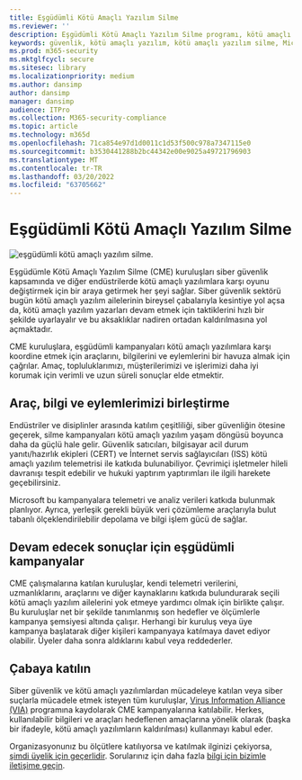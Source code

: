 ```yaml
---
title: Eşgüdümli Kötü Amaçlı Yazılım Silme
ms.reviewer: ''
description: Eşgüdümli Kötü Amaçlı Yazılım Silme programı, kötü amaçlı yazılım ekosistemini bozmak için güvenlik kuruluşlarını biriktiriyor.
keywords: güvenlik, kötü amaçlı yazılım, kötü amaçlı yazılım silme, Microsoft Kötü Amaçlı Yazılımdan Koruma Merkezi, MMPC
ms.prod: m365-security
ms.mktglfcycl: secure
ms.sitesec: library
ms.localizationpriority: medium
ms.author: dansimp
author: dansimp
manager: dansimp
audience: ITPro
ms.collection: M365-security-compliance
ms.topic: article
ms.technology: m365d
ms.openlocfilehash: 71ca854e97d1d0011c1d53f500c978a7347115e0
ms.sourcegitcommit: b3530441288b2bc44342e00e9025a49721796903
ms.translationtype: MT
ms.contentlocale: tr-TR
ms.lasthandoff: 03/20/2022
ms.locfileid: "63705662"
---
```

# <a name="coordinated-malware-eradication"></a>Eşgüdümli Kötü Amaçlı Yazılım Silme

![eşgüdümli kötü amaçlı yazılım silme.](../../media/security-intelligence-images/coordinated-malware.png)

Eşgüdümle Kötü Amaçlı Yazılım Silme (CME) kuruluşları siber güvenlik kapsamında ve diğer endüstrilerde kötü amaçlı yazılımlara karşı oyunu değiştirmek için bir araya getirmek her şeyi sağlar. Siber güvenlik sektörü bugün kötü amaçlı yazılım ailelerinin bireysel çabalarıyla kesintiye yol açsa da, kötü amaçlı yazılım yazarları devam etmek için taktiklerini hızlı bir şekilde uyarlayalır ve bu aksaklıklar nadiren ortadan kaldırılmasına yol açmaktadır.

CME kuruluşlara, eşgüdümli kampanyaları kötü amaçlı yazılımlara karşı koordine etmek için araçlarını, bilgilerini ve eylemlerini bir havuza almak için çağrılar. Amaç, topluluklarımızı, müşterilerimizi ve işlerimizi daha iyi korumak için verimli ve uzun süreli sonuçlar elde etmektir.

## <a name="combining-our-tools-information-and-actions"></a>Araç, bilgi ve eylemlerimizi birleştirme

Endüstriler ve disiplinler arasında katılım çeşitliliği, siber güvenliğin ötesine geçerek, silme kampanyaları kötü amaçlı yazılım yaşam döngüsü boyunca daha da güçlü hale gelir. Güvenlik satıcıları, bilgisayar acil durum yanıtı/hazırlık ekipleri (CERT) ve İnternet servis sağlayıcıları (ISS) kötü amaçlı yazılım telemetrisi ile katkıda bulunabiliyor. Çevrimiçi işletmeler hileli davranışı tespit edebilir ve hukuki yaptırım yaptırımları ile ilgili harekete geçebilirsiniz.

Microsoft bu kampanyalara telemetri ve analiz verileri katkıda bulunmak planlıyor. Ayrıca, yerleşik gerekli büyük veri çözümleme araçlarıyla bulut tabanlı ölçeklendirilebilir depolama ve bilgi işlem gücü de sağlar.

## <a name="coordinated-campaigns-for-lasting-results"></a>Devam edecek sonuçlar için eşgüdümli kampanyalar

CME çalışmalarına katılan kuruluşlar, kendi telemetri verilerini, uzmanlıklarını, araçlarını ve diğer kaynaklarını katkıda bulundurarak seçili kötü amaçlı yazılım ailelerini yok etmeye yardımcı olmak için birlikte çalışır. Bu kuruluşlar net bir şekilde tanımlanmış son hedefler ve ölçümlerle kampanya şemsiyesi altında çalışır. Herhangi bir kuruluş veya üye kampanya başlatarak diğer kişileri kampanyaya katılmaya davet ediyor olabilir. Üyeler daha sonra aldıklarını kabul veya reddederler.

## <a name="join-the-effort"></a>Çabaya katılın

Siber güvenlik ve kötü amaçlı yazılımlardan mücadeleye katılan veya siber suçlarla mücadele etmek isteyen tüm kuruluşlar, [Virus Information Alliance (VIA)](virus-information-alliance-criteria.md) programına kaydolarak CME kampanyalarına katılabilir. Herkes, kullanılabilir bilgileri ve araçları hedeflenen amaçlarına yönelik olarak (başka bir ifadeyle, kötü amaçlı yazılımların kaldırılması) kullanmayı kabul eder.

Organizasyonunız bu ölçütlere katılıyorsa ve katılmak ilginizi çekiyorsa, [şimdi üyelik için geçerlidir](https://www.microsoft.com/wdsi/alliances/apply-alliance-membership). Sorularınız için daha fazla [bilgi için bizimle iletişime geçin](https://www.microsoft.com/wdsi/alliances/collaboration-inquiry).
